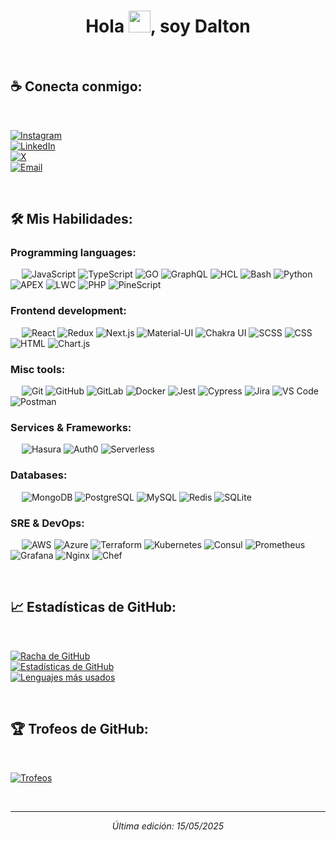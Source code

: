 <h1 align="center">Hola <img src="https://media.giphy.com/media/hvRJCLFzcasrR4ia7z/giphy.gif" width="35">, soy Dalton</h1>

<br>

## ☕ Conecta conmigo:

<br>

[![Instagram](https://img.icons8.com/fluency/48/000000/instagram-new.png)](https://www.instagram.com/dalton_oviedo/)  
[![LinkedIn](https://img.icons8.com/fluency/48/000000/linkedin.png)](https://www.linkedin.com/in/dalton-cornejo-b00a67322)  
[![X](https://img.icons8.com/?size=100&id=6Fsj3rv2DCmG&format=png&color=000000)](https://x.com/d4lt1nh023)  
[![Email](https://img.icons8.com/fluency/48/000000/apple-mail.png)](mailto:daltonsteve22@gmail.com)

<br>

## 🛠️ Mis Habilidades:

### Programming languages:
&emsp;
![JavaScript](https://img.shields.io/badge/-JavaScript-000?&logo=JavaScript)
![TypeScript](https://img.shields.io/badge/-TypeScript-000?&logo=TypeScript&logoColor=007ACC)
![GO](https://img.shields.io/badge/-GO-000?&logo=Go)
![GraphQL](https://img.shields.io/badge/-GraphQL-000?&logo=GraphQL)
![HCL](https://img.shields.io/badge/-HCL-000?&logo=HCL)
![Bash](https://img.shields.io/badge/-Bash-000?&logo=GNU-Bash)
![Python](https://img.shields.io/badge/-Python-000?&logo=Python)
![APEX](https://img.shields.io/badge/-APEX-000?&logo=Salesforce)
![LWC](https://img.shields.io/badge/-LWC-000?&logo=Salesforce)
![PHP](https://img.shields.io/badge/-PHP-000?&logo=PHP)
![PineScript](https://img.shields.io/badge/-PineScript-000?&logo=TradingView)
### Frontend development:
&emsp;
![React](https://img.shields.io/badge/-React-000?&logo=React)
![Redux](https://img.shields.io/badge/-Redux-000?&logo=Redux)
![Next.js](https://img.shields.io/badge/-Next.js-000?&logo=Next.js)
![Material-UI](https://img.shields.io/badge/-Material--UI-000?&logo=Material-UI)
![Chakra UI](https://img.shields.io/badge/-Chakra%20UI-000?&logo=Chakra-UI)
![SCSS](https://img.shields.io/badge/-SCSS-000?&logo=Sass)
![CSS](https://img.shields.io/badge/-CSS-000?&logo=CSS3)
![HTML](https://img.shields.io/badge/-HTML-000?&logo=HTML5)
![Chart.js](https://img.shields.io/badge/-Chart.js-000?&logo=Chart.js)
### Misc tools:
&emsp;
![Git](https://img.shields.io/badge/-Git-000?&logo=Git)
![GitHub](https://img.shields.io/badge/-GitHub-000?&logo=GitHub)
![GitLab](https://img.shields.io/badge/-GitLab-000?&logo=GitLab)
![Docker](https://img.shields.io/badge/-Docker-000?&logo=Docker)
![Jest](https://img.shields.io/badge/-Jest-000?&logo=Jest)
![Cypress](https://img.shields.io/badge/-Cypress-000?&logo=Cypress)
![Jira](https://img.shields.io/badge/-Jira-000?&logo=Jira)
![VS Code](https://img.shields.io/badge/-VS%20Code-000?&logo=Visual-Studio-Code)
![Postman](https://img.shields.io/badge/-Postman-000?&logo=Postman)

### Services & Frameworks: 
&emsp;
![Hasura](https://img.shields.io/badge/-Hasura-000?&logo=Hasura)
![Auth0](https://img.shields.io/badge/-Auth0-000?&logo=Auth0)
![Serverless](https://img.shields.io/badge/-Serverless-000?&logo=Serverless)


### Databases:
&emsp;
![MongoDB](https://img.shields.io/badge/-MongoDB-000?&logo=MongoDB)
![PostgreSQL](https://img.shields.io/badge/-PostgreSQL-000?&logo=PostgreSQL)
![MySQL](https://img.shields.io/badge/-MySQL-000?&logo=MySQL)
![Redis](https://img.shields.io/badge/-Redis-000?&logo=Redis)
![SQLite](https://img.shields.io/badge/-SQLite-000?&logo=SQLite)

### SRE & DevOps:
&emsp;
![AWS](https://img.shields.io/badge/-AWS-000?&logo=Amazon-AWS)
![Azure](https://img.shields.io/badge/-Azure-000?&logo=Microsoft-Azure)
![Terraform](https://img.shields.io/badge/-Terraform-000?&logo=Terraform)
![Kubernetes](https://img.shields.io/badge/-Kubernetes-000?&logo=Kubernetes)
![Consul](https://img.shields.io/badge/-Consul-000?&logo=Consul)
![Prometheus](https://img.shields.io/badge/-Prometheus-000?&logo=Prometheus)
![Grafana](https://img.shields.io/badge/-Grafana-000?&logo=Grafana)
![Nginx](https://img.shields.io/badge/-Nginx-000?&logo=Nginx)
![Chef](https://img.shields.io/badge/-Chef-000?&logo=Chef)


&emsp;

## 📈 Estadísticas de GitHub:

<br>

[![Racha de GitHub](https://github-readme-streak-stats.herokuapp.com?user=Developer-DsC&theme=algolia&date_format=M%20j%5B%2C%20Y%5D)](https://git.io/streak-stats)  
[![Estadísticas de GitHub](https://github-readme-stats.vercel.app/api?username=Developer-DsC&theme=algolia)](https://github.com/AnushkaWijegoonawardana97/github-readme-stats)  
[![Lenguajes más usados](https://github-readme-stats.vercel.app/api/top-langs/?username=Developer-DsC&theme=algolia)](https://github.com/AnushkaWijegoonawardana97/github-readme-stats)  


<br>

## 🏆 Trofeos de GitHub:

<br>

[![Trofeos](https://github-profile-trophy.vercel.app/?username=Developer-DsC&theme=algolia)](https://github.com/AnushkaWijegoonawardana97/github-profile-trophy)

<br>




---

<p align="center"><i>Última edición: 15/05/2025</i></p>
